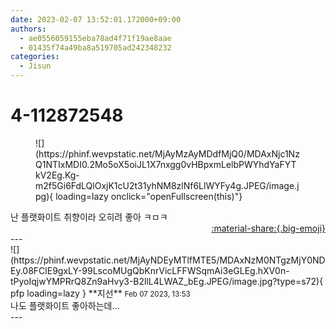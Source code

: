 ```yaml
---
date: 2023-02-07 13:52:01.172000+09:00
authors:
  - ae0556059155eba78ad4f71f19ae8aae
  - 01435f74a49ba8a519705ad242348232
categories:
  - Jisun
---
```


# 4-112872548

<div class="post-container" markdown="1">
<div class="content-container md-sidebar__scrollwrap" markdown="1">


<figure markdown="1">
![](https://phinf.wevpstatic.net/MjAyMzAyMDdfMjQ0/MDAxNjc1NzQ1NTIxMDI0.2Mo5oX5oiJL1X7nxgg0vHBpxmLelbPWYhdYaFYTkV2Eg.Kg-m2f5Gi6FdLQlOxjK1cU2t31yhNM8zlNf6LlWYFy4g.JPEG/image.jpg){ loading=lazy onclick="openFullscreen(this)"}
</figure>
난 플랫화이트 취향이라 오히려 좋아 ㅋㅁㅋ

</div>
</div>

<div style="text-align: right;" markdown="1">
<a href="https://weverse.io/fromis9/fanpost/4-112872548" style="text-align: right;">:material-share:{.big-emoji}</a>
</div>
---

<div class="comments-container md-sidebar__scrollwrap" markdown="1">
<div class="comment" markdown="1">
<div class='id-container' markdown="1">
![](https://phinf.wevpstatic.net/MjAyNDEyMTlfMTE5/MDAxNzM0NTgzMjY0NDEy.08FClE9gxLY-99LscoMUgQbKnrVicLFFWSqmAi3eGLEg.hXV0n-tPyoIqjwYMPRrQ8Zn9aHvy3-B2llL4LWAZ_bEg.JPEG/image.jpg?type=s72){ pfp loading=lazy }
**<span class="artist">지선</span>** <small>Feb 07 2023, 13:53</small><br>
</div>
<div class='comment-body' markdown="1">
나도 플랫화이트 좋아하는데...
</div>
</div>
</div>
---
